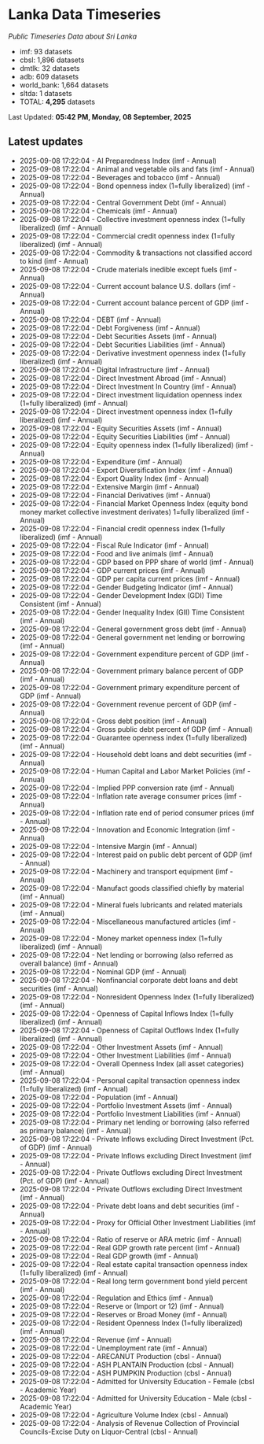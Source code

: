 # Lanka Data Timeseries
*Public Timeseries Data about Sri Lanka*

* imf: 93 datasets
* cbsl: 1,896 datasets
* dmtlk: 32 datasets
* adb: 609 datasets
* world_bank: 1,664 datasets
* sltda: 1 datasets
* TOTAL: **4,295** datasets

Last Updated: **05:42 PM, Monday, 08 September, 2025**

## Latest updates

* 2025-09-08 17:22:04 - AI Preparedness Index (imf - Annual)
* 2025-09-08 17:22:04 - Animal and vegetable oils and fats (imf - Annual)
* 2025-09-08 17:22:04 - Beverages and tobacco (imf - Annual)
* 2025-09-08 17:22:04 - Bond openness index (1=fully liberalized) (imf - Annual)
* 2025-09-08 17:22:04 - Central Government Debt (imf - Annual)
* 2025-09-08 17:22:04 - Chemicals (imf - Annual)
* 2025-09-08 17:22:04 - Collective investment openness index (1=fully liberalized) (imf - Annual)
* 2025-09-08 17:22:04 - Commercial credit openness index (1=fully liberalized) (imf - Annual)
* 2025-09-08 17:22:04 - Commodity & transactions not classified accord to kind (imf - Annual)
* 2025-09-08 17:22:04 - Crude materials inedible except fuels (imf - Annual)
* 2025-09-08 17:22:04 - Current account balance U.S. dollars (imf - Annual)
* 2025-09-08 17:22:04 - Current account balance percent of GDP (imf - Annual)
* 2025-09-08 17:22:04 - DEBT (imf - Annual)
* 2025-09-08 17:22:04 - Debt Forgiveness (imf - Annual)
* 2025-09-08 17:22:04 - Debt Securities Assets (imf - Annual)
* 2025-09-08 17:22:04 - Debt Securities Liabilities (imf - Annual)
* 2025-09-08 17:22:04 - Derivative investment openness index (1=fully liberalized) (imf - Annual)
* 2025-09-08 17:22:04 - Digital Infrastructure (imf - Annual)
* 2025-09-08 17:22:04 - Direct Investment Abroad (imf - Annual)
* 2025-09-08 17:22:04 - Direct Investment In Country (imf - Annual)
* 2025-09-08 17:22:04 - Direct investment liquidation openness index (1=fully liberalized) (imf - Annual)
* 2025-09-08 17:22:04 - Direct investment openness index (1=fully liberalized) (imf - Annual)
* 2025-09-08 17:22:04 - Equity Securities Assets (imf - Annual)
* 2025-09-08 17:22:04 - Equity Securities Liabilities (imf - Annual)
* 2025-09-08 17:22:04 - Equity openness index (1=fully liberalized) (imf - Annual)
* 2025-09-08 17:22:04 - Expenditure (imf - Annual)
* 2025-09-08 17:22:04 - Export Diversification Index (imf - Annual)
* 2025-09-08 17:22:04 - Export Quality Index (imf - Annual)
* 2025-09-08 17:22:04 - Extensive Margin (imf - Annual)
* 2025-09-08 17:22:04 - Financial Derivatives (imf - Annual)
* 2025-09-08 17:22:04 - Financial Market Openness Index (equity bond money market collective investment derivates) 1=fully liberalized (imf - Annual)
* 2025-09-08 17:22:04 - Financial credit openness index (1=fully liberalized) (imf - Annual)
* 2025-09-08 17:22:04 - Fiscal Rule Indicator (imf - Annual)
* 2025-09-08 17:22:04 - Food and live animals (imf - Annual)
* 2025-09-08 17:22:04 - GDP based on PPP share of world (imf - Annual)
* 2025-09-08 17:22:04 - GDP current prices (imf - Annual)
* 2025-09-08 17:22:04 - GDP per capita current prices (imf - Annual)
* 2025-09-08 17:22:04 - Gender Budgeting Indicator (imf - Annual)
* 2025-09-08 17:22:04 - Gender Development Index (GDI) Time Consistent (imf - Annual)
* 2025-09-08 17:22:04 - Gender Inequality Index (GII) Time Consistent (imf - Annual)
* 2025-09-08 17:22:04 - General government gross debt (imf - Annual)
* 2025-09-08 17:22:04 - General government net lending or borrowing (imf - Annual)
* 2025-09-08 17:22:04 - Government expenditure percent of GDP (imf - Annual)
* 2025-09-08 17:22:04 - Government primary balance percent of GDP (imf - Annual)
* 2025-09-08 17:22:04 - Government primary expenditure percent of GDP (imf - Annual)
* 2025-09-08 17:22:04 - Government revenue percent of GDP (imf - Annual)
* 2025-09-08 17:22:04 - Gross debt position (imf - Annual)
* 2025-09-08 17:22:04 - Gross public debt percent of GDP (imf - Annual)
* 2025-09-08 17:22:04 - Guarantee openness index (1=fully liberalized) (imf - Annual)
* 2025-09-08 17:22:04 - Household debt loans and debt securities (imf - Annual)
* 2025-09-08 17:22:04 - Human Capital and Labor Market Policies (imf - Annual)
* 2025-09-08 17:22:04 - Implied PPP conversion rate (imf - Annual)
* 2025-09-08 17:22:04 - Inflation rate average consumer prices (imf - Annual)
* 2025-09-08 17:22:04 - Inflation rate end of period consumer prices (imf - Annual)
* 2025-09-08 17:22:04 - Innovation and Economic Integration (imf - Annual)
* 2025-09-08 17:22:04 - Intensive Margin (imf - Annual)
* 2025-09-08 17:22:04 - Interest paid on public debt percent of GDP (imf - Annual)
* 2025-09-08 17:22:04 - Machinery and transport equipment (imf - Annual)
* 2025-09-08 17:22:04 - Manufact goods classified chiefly by material (imf - Annual)
* 2025-09-08 17:22:04 - Mineral fuels lubricants and related materials (imf - Annual)
* 2025-09-08 17:22:04 - Miscellaneous manufactured articles (imf - Annual)
* 2025-09-08 17:22:04 - Money market openness index (1=fully liberalized) (imf - Annual)
* 2025-09-08 17:22:04 - Net lending or borrowing (also referred as overall balance) (imf - Annual)
* 2025-09-08 17:22:04 - Nominal GDP (imf - Annual)
* 2025-09-08 17:22:04 - Nonfinancial corporate debt loans and debt securities (imf - Annual)
* 2025-09-08 17:22:04 - Nonresident Openness Index (1=fully liberalized) (imf - Annual)
* 2025-09-08 17:22:04 - Openness of Capital Inflows Index (1=fully liberalized) (imf - Annual)
* 2025-09-08 17:22:04 - Openness of Capital Outflows Index (1=fully liberalized) (imf - Annual)
* 2025-09-08 17:22:04 - Other Investment Assets (imf - Annual)
* 2025-09-08 17:22:04 - Other Investment Liabilities (imf - Annual)
* 2025-09-08 17:22:04 - Overall Openness Index (all asset categories) (imf - Annual)
* 2025-09-08 17:22:04 - Personal capital transaction openness index (1=fully liberalized) (imf - Annual)
* 2025-09-08 17:22:04 - Population (imf - Annual)
* 2025-09-08 17:22:04 - Portfolio Investment Assets (imf - Annual)
* 2025-09-08 17:22:04 - Portfolio Investment Liabilities (imf - Annual)
* 2025-09-08 17:22:04 - Primary net lending or borrowing (also referred as primary balance) (imf - Annual)
* 2025-09-08 17:22:04 - Private Inflows excluding Direct Investment (Pct. of GDP) (imf - Annual)
* 2025-09-08 17:22:04 - Private Inflows excluding Direct Investment (imf - Annual)
* 2025-09-08 17:22:04 - Private Outflows excluding Direct Investment (Pct. of GDP) (imf - Annual)
* 2025-09-08 17:22:04 - Private Outflows excluding Direct Investment (imf - Annual)
* 2025-09-08 17:22:04 - Private debt loans and debt securities (imf - Annual)
* 2025-09-08 17:22:04 - Proxy for Official Other Investment Liabilities (imf - Annual)
* 2025-09-08 17:22:04 - Ratio of reserve or ARA metric (imf - Annual)
* 2025-09-08 17:22:04 - Real GDP growth rate percent (imf - Annual)
* 2025-09-08 17:22:04 - Real GDP growth (imf - Annual)
* 2025-09-08 17:22:04 - Real estate capital transaction openness index (1=fully liberalized) (imf - Annual)
* 2025-09-08 17:22:04 - Real long term government bond yield percent (imf - Annual)
* 2025-09-08 17:22:04 - Regulation and Ethics (imf - Annual)
* 2025-09-08 17:22:04 - Reserve or (Import or 12) (imf - Annual)
* 2025-09-08 17:22:04 - Reserves or Broad Money (imf - Annual)
* 2025-09-08 17:22:04 - Resident Openness Index (1=fully liberalized) (imf - Annual)
* 2025-09-08 17:22:04 - Revenue (imf - Annual)
* 2025-09-08 17:22:04 - Unemployment rate (imf - Annual)
* 2025-09-08 17:22:04 - ARECANUT Production (cbsl - Annual)
* 2025-09-08 17:22:04 - ASH PLANTAIN Production (cbsl - Annual)
* 2025-09-08 17:22:04 - ASH PUMPKIN Production (cbsl - Annual)
* 2025-09-08 17:22:04 - Admitted for University Education - Female (cbsl - Academic Year)
* 2025-09-08 17:22:04 - Admitted for University Education - Male (cbsl - Academic Year)
* 2025-09-08 17:22:04 - Agriculture Volume Index (cbsl - Annual)
* 2025-09-08 17:22:04 - Analysis of Revenue Collection of Provincial Councils-Excise Duty on Liquor-Central (cbsl - Annual)